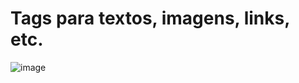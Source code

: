 # Tags para textos, imagens, links, etc.
![image](https://github.com/CarolFenixBr/HTML5_CSS3/assets/89542446/958795b7-121f-42e2-b1b9-29c9955bc59c)
